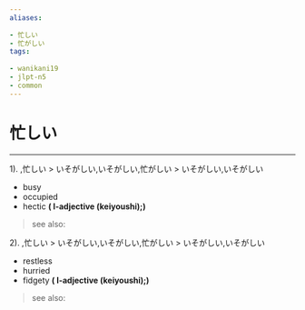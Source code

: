 ```yaml
---
aliases:
    
- 忙しい
- 忙がしい
tags:
    
- wanikani19
- jlpt-n5
- common
---
```


# 忙しい
---
1).
,忙しい > いそがしい,いそがしい,忙がしい > いそがしい,いそがしい

- busy
- occupied
- hectic
**( I-adjective (keiyoushi);)**
> see also: 
            
2).
,忙しい > いそがしい,いそがしい,忙がしい > いそがしい,いそがしい

- restless
- hurried
- fidgety
**( I-adjective (keiyoushi);)**
> see also: 
            